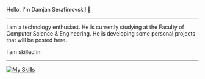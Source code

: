 Hello, I'm Damjan Serafimovski! 👋 
<hr>

I am a technology enthusiast. He is currently studying at the Faculty of Computer Science & Engineering. He is developing some personal projects that will be posted here.

I am skilled in:
<hr>

[![My Skills](https://skillicons.dev/icons?i=cpp,c,html,css,java)](https://skillicons.dev)
